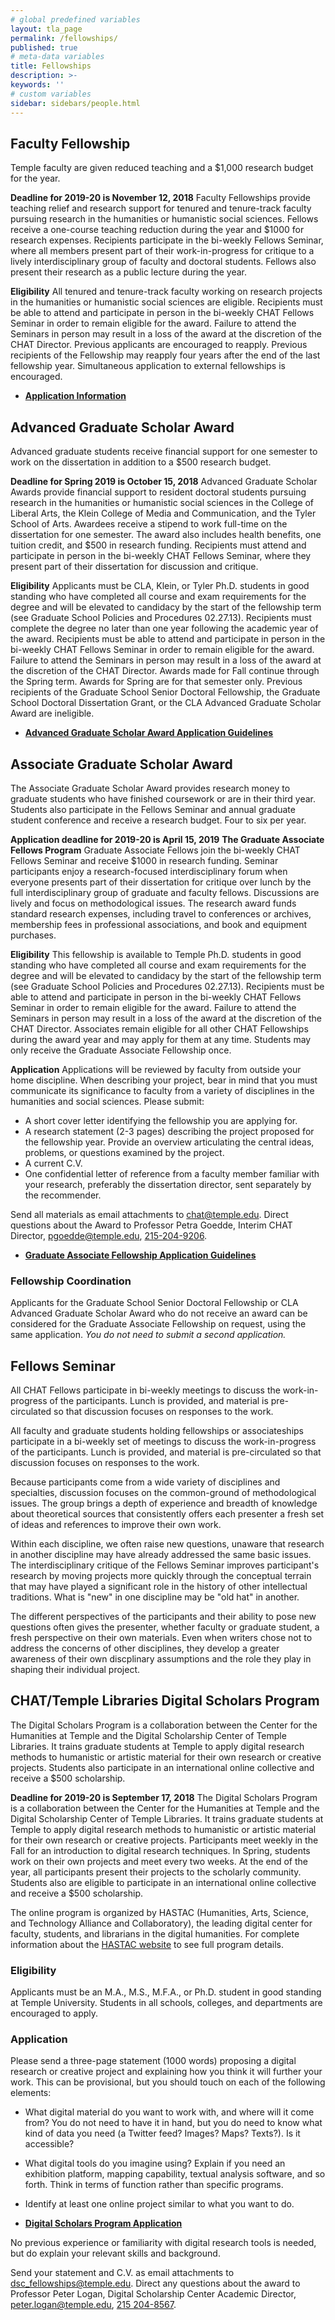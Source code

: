 ```yaml
---
# global predefined variables
layout: tla_page
permalink: /fellowships/
published: true
# meta-data variables
title: Fellowships
description: >-
keywords: ''
# custom variables
sidebar: sidebars/people.html
---
```

## Faculty Fellowship
Temple faculty are given reduced teaching and a $1,000 research budget for the year.

**Deadline for 2019-20 is November 12, 2018**
Faculty Fellowships provide teaching relief and research support for tenured and tenure-track faculty pursuing research in the humanities or humanistic social sciences. Fellows receive a one-course teaching reduction during the year and $1000 for research expenses. Recipients participate in the bi-weekly Fellows Seminar, where all members present part of their work-in-progress for critique to a lively interdisciplinary group of faculty and doctoral students. Fellows also present their research as a public lecture during the year.  

**Eligibility**
All tenured and tenure-track faculty working on research projects in the humanities or humanistic social sciences are eligible. Recipients must be able to attend and participate in person in the bi-weekly CHAT Fellows Seminar in order to remain eligible for the award. Failure to attend the Seminars in person may result in a loss of the award at the discretion of the CHAT Director. Previous applicants are encouraged to reapply. Previous recipients of the Fellowship may reapply four years after the end of the last fellowship year. Simultaneous application to external fellowships is encouraged.

- **[Application Information](https://liberalarts.temple.edu/sites/liberalarts/files/FacultyFellowship18.pdf)**

## Advanced Graduate Scholar Award
Advanced graduate students receive financial support for one semester to work on the dissertation in addition to a $500 research budget.

**Deadline for Spring 2019 is October 15, 2018**
Advanced Graduate Scholar Awards provide financial support to resident doctoral students pursuing research in the humanities or humanistic social sciences in the College of Liberal Arts, the Klein College of Media and Communication, and the Tyler School of Arts. Awardees receive a stipend to work full-time on the dissertation for one semester. The award also includes health benefits, one tuition credit, and $500 in research funding. Recipients must attend and participate in person in the bi-weekly CHAT Fellows Seminar, where they present part of their dissertation for discussion and critique. 

**Eligibility**
Applicants must be CLA, Klein, or Tyler Ph.D. students in good standing who have completed all course and exam requirements for the degree and will be elevated to candidacy by the start of the fellowship term (see Graduate School Policies and Procedures 02.27.13). Recipients must complete the degree no later than one year following the academic year of the award. Recipients must be able to attend and participate in person in the bi-weekly CHAT Fellows Seminar in order to remain eligible for the award. Failure to attend the Seminars in person may result in a loss of the award at the discretion of the CHAT Director. Awards made for Fall continue through the Spring term. Awards for Spring are for that semester only. Previous recipients of the Graduate School Senior Doctoral Fellowship, the Graduate School Doctoral Dissertation Grant, or the CLA Advanced Graduate Scholar Award are ineligible.

- **[Advanced Graduate Scholar Award Application Guidelines](https://liberalarts.temple.edu/sites/liberalarts/files/AdvGradAward19.pdf)**

## Associate Graduate Scholar Award
The Associate Graduate Scholar Award provides research money to graduate students who have finished coursework or are in their third year. Students also participate in the Fellows Seminar and annual graduate student conference and receive a research budget. Four to six per year.

**Application deadline for 2019-20 is April 15, 2019**
**The Graduate Associate Fellows Program**
Graduate Associate Fellows join the bi-weekly CHAT Fellows Seminar and receive $1000 in research funding. Seminar participants enjoy a research-focused interdisciplinary forum when everyone presents part of their dissertation for critique over lunch by the full interdisciplinary group of graduate and faculty fellows. Discussions are lively and focus on methodological issues. The research award funds standard research expenses, including travel to conferences or archives, membership fees in professional associations, and book and equipment purchases.

**Eligibility**
This fellowship is available to Temple Ph.D. students in good standing who have completed all course and exam requirements for the degree and will be elevated to candidacy by the start of the fellowship term (see Graduate School Policies and Procedures 02.27.13). Recipients must be able to attend and participate in person in the bi-weekly CHAT Fellows Seminar in order to remain eligible for the award. Failure to attend the Seminars in person may result in a loss of the award at the discretion of the CHAT Director. Associates remain eligible for all other CHAT Fellowships during the award year and may apply for them at any time. Students may only receive the Graduate Associate Fellowship once.

**Application**
Applications will be reviewed by faculty from outside your home discipline. When describing your project, bear in mind that you must communicate its significance to faculty from a variety of disciplines in the humanities and social sciences. Please submit:
- A short cover letter identifying the fellowship you are applying for.
- A research statement (2-3 pages) describing the project proposed for the fellowship year. Provide an overview articulating the central ideas, problems, or questions examined by the project.
- A current C.V.
- One confidential letter of reference from a faculty member familiar with your research, preferably the dissertation director, sent separately by the recommender.

Send all materials as email attachments to chat@temple.edu. Direct questions about the Award to Professor Petra Goedde, Interim CHAT Director, [pgoedde@temple.edu](mailto:pgoedde@temple.edu), [215-204-9206](tel:2152049206).

- **[Graduate Associate Fellowship Application Guidelines](https://liberalarts.temple.edu/sites/liberalarts/files/AssocFellowAward19.pdf)**

### Fellowship Coordination
Applicants for the Graduate School Senior Doctoral Fellowship or CLA Advanced Graduate Scholar Award who do not receive an award can be considered for the Graduate Associate Fellowship on request, using the same application. _You do not need to submit a second application._

## Fellows Seminar
All CHAT Fellows participate in bi-weekly meetings to discuss the work-in-progress of the participants. Lunch is provided, and material is pre-circulated so that discussion focuses on responses to the work.

All faculty and graduate students holding fellowships or associateships participate in a bi-weekly set of meetings to discuss the work-in-progress of the participants. Lunch is provided, and material is pre-circulated so that discussion focuses on responses to the work.

Because participants come from a wide variety of disciplines and specialties, discussion focuses on the common-ground of methodological issues. The group brings a depth of experience and breadth of knowledge about theoretical sources that consistently offers each presenter a fresh set of ideas and references to improve their own work.

Within each discipline, we often raise new questions, unaware that research in another discipline may have already addressed the same basic issues. The interdisciplinary critique of the Fellows Seminar improves participant's research by moving projects more quickly through the conceptual terrain that may have played a significant role in the history of other intellectual traditions. What is "new" in one discipline may be "old hat" in another.

The different perspectives of the participants and their ability to pose new questions often gives the presenter, whether faculty or graduate student, a fresh perspective on their own materials. Even when writers chose not to address the concerns of other disciplines, they develop a greater awareness of their own discplinary assumptions and the role they play in shaping their individual project.

## CHAT/Temple Libraries Digital Scholars Program
The Digital Scholars Program is a collaboration between the Center for the Humanities at Temple and the Digital Scholarship Center of Temple Libraries. It trains graduate students at Temple to apply digital research methods to humanistic or artistic material for their own research or creative projects. Students also participate in an international online collective and receive a $500 scholarship.

**Deadline for 2019-20 is September 17, 2018**
The Digital Scholars Program is a collaboration between the Center for the Humanities at Temple and the Digital Scholarship Center of Temple Libraries. It trains graduate students at Temple to apply digital research methods to humanistic or artistic material for their own research or creative projects. Participants meet weekly in the Fall for an introduction to digital research techniques. In Spring, students work on their own projects and meet every two weeks. At the end of the year, all participants present their projects to the scholarly community. Students also are eligible to participate in an international online collective and receive a $500 scholarship.

The online program is organized by HASTAC (Humanities, Arts, Science, and Technology Alliance and Collaboratory), the leading digital center for faculty, students, and librarians in the digital humanities. For complete information about the [HASTAC website](https://www.hastac.org/about-hastac) to see full program details.

### Eligibility
Applicants must be an M.A., M.S., M.F.A., or Ph.D. student in good standing at Temple University. Students in all schools, colleges, and departments are encouraged to apply.

### Application
Please send a three-page statement (1000 words) proposing a digital research or creative project and explaining how you think it will further your work. This can be provisional, but you should touch on each of the following elements:

- What digital material do you want to work with, and where will it come from? You do not need to have it in hand, but you do need to know what kind of data you need (a Twitter feed? Images? Maps? Texts?). Is it accessible?
- What digital tools do you imagine using? Explain if you need an exhibition platform, mapping capability, textual analysis software, and so forth. Think in terms of function rather than specific programs.
- Identify at least one online project similar to what you want to do.

- **[Digital Scholars Program Application](https://liberalarts.temple.edu/sites/liberalarts/files/DigitalScholars19.pdf)**

No previous experience or familiarity with digital research tools is needed, but do explain your relevant skills and background.

Send your statement and C.V. as email attachments to [dsc_fellowships@temple.edu](mailto:dsc_fellowships@temple.edu). Direct any questions about the award to Professor Peter Logan, Digital Scholarship Center Academic Director, [peter.logan@temple.edu](mailto:peter.logan@temple.edu), [215 204-8567](tel:2152048567).
